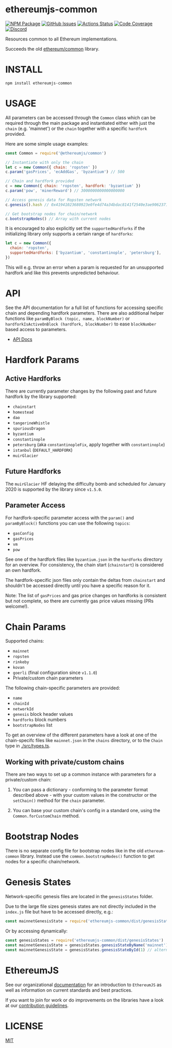# ethereumjs-common

[![NPM Package][common-npm-badge]][common-npm-link]
[![GitHub Issues][common-issues-badge]][common-issues-link]
[![Actions Status][common-actions-badge]][common-actions-link]
[![Code Coverage][common-coverage-badge]][common-coverage-link]
[![Discord][discord-badge]][discord-link]

Resources common to all Ethereum implementations.

Succeeds the old [ethereum/common](https://github.com/ethereumjs/common/) library.

# INSTALL

`npm install ethereumjs-common`

# USAGE

All parameters can be accessed through the `Common` class which can be required through the
main package and instantiated either with just the `chain` (e.g. 'mainnet') or the `chain`
together with a specific `hardfork` provided.

Here are some simple usage examples:

```javascript
const Common = require('@ethereumjs/common')

// Instantiate with only the chain
let c = new Common({ chain: 'ropsten' })
c.param('gasPrices', 'ecAddGas', 'byzantium') // 500

// Chain and hardfork provided
c = new Common({ chain: 'ropsten', hardfork: 'byzantium' })
c.param('pow', 'minerReward') // 3000000000000000000

// Access genesis data for Ropsten network
c.genesis().hash // 0x41941023680923e0fe4d74a34bdac8141f2540e3ae90623718e47d66d1ca4a2d

// Get bootstrap nodes for chain/network
c.bootstrapNodes() // Array with current nodes
```

It is encouraged to also explicitly set the `supportedHardforks` if the initializing library
only supports a certain range of `hardforks`:

```javascript
let c = new Common({
  chain: 'ropsten',
  supportedHardforks: ['byzantium', 'constantinople', 'petersburg'],
})
```

This will e.g. throw an error when a param is requested for an unsupported hardfork and
like this prevents unpredicted behaviour.

# API

See the API documentation for a full list of functions for accessing specific chain and
depending hardfork parameters. There are also additional helper functions like
`paramByBlock (topic, name, blockNumber)` or `hardforkIsActiveOnBlock (hardfork, blockNumber)`
to ease `blockNumber` based access to parameters.

- [API Docs](./docs/README.md)

# Hardfork Params

## Active Hardforks

There are currently parameter changes by the following past and future hardfork by the
library supported:

- `chainstart`
- `homestead`
- `dao`
- `tangerineWhistle`
- `spuriousDragon`
- `byzantium`
- `constantinople`
- `petersburg` (aka `constantinopleFix`, apply together with `constantinople`)
- `istanbul` (`DEFAULT_HARDFORK`)
- `muirGlacier`

## Future Hardforks

The `muirGlacier` HF delaying the difficulty bomb and scheduled for January 2020
is supported by the library since `v1.5.0`.

## Parameter Access

For hardfork-specific parameter access with the `param()` and `paramByBlock()` functions
you can use the following `topics`:

- `gasConfig`
- `gasPrices`
- `vm`
- `pow`

See one of the hardfork files like `byzantium.json` in the `hardforks` directory
for an overview. For consistency, the chain start (`chainstart`) is considered an own
hardfork.

The hardfork-specific json files only contain the deltas from `chainstart` and
shouldn't be accessed directly until you have a specific reason for it.

Note: The list of `gasPrices` and gas price changes on hardforks is consistent
but not complete, so there are currently gas price values missing (PRs welcome!).

# Chain Params

Supported chains:

- `mainnet`
- `ropsten`
- `rinkeby`
- `kovan`
- `goerli` (final configuration since `v1.1.0`)
- Private/custom chain parameters

The following chain-specific parameters are provided:

- `name`
- `chainId`
- `networkId`
- `genesis` block header values
- `hardforks` block numbers
- `bootstrapNodes` list

To get an overview of the different parameters have a look at one of the chain-specifc
files like `mainnet.json` in the `chains` directory, or to the `Chain` type in [./src/types.ts](./src/types.ts).

## Working with private/custom chains

There are two ways to set up a common instance with parameters for a private/custom chain:

1. You can pass a dictionary - conforming to the parameter format described above - with your custom values in
   the constructor or the `setChain()` method for the `chain` parameter.

2. You can base your custom chain's config in a standard one, using the `Common.forCustomChain` method.

# Bootstrap Nodes

There is no separate config file for bootstrap nodes like in the old `ethereum-common` library.
Instead use the `common.bootstrapNodes()` function to get nodes for a specific chain/network.

# Genesis States

Network-specific genesis files are located in the `genesisStates` folder.

Due to the large file sizes genesis states are not directly included in the `index.js` file
but have to be accessed directly, e.g.:

```javascript
const mainnetGenesisState = require('ethereumjs-common/dist/genesisStates/mainnet')
```

Or by accessing dynamically:

```javascript
const genesisStates = require('ethereumjs-common/dist/genesisStates')
const mainnetGenesisState = genesisStates.genesisStateByName('mainnet')
const mainnetGenesisState = genesisStates.genesisStateById(1) // alternative via network Id
```

# EthereumJS

See our organizational [documentation](https://ethereumjs.readthedocs.io) for an introduction to `EthereumJS` as well as information on current standards and best practices.

If you want to join for work or do improvements on the libraries have a look at our [contribution guidelines](https://ethereumjs.readthedocs.io/en/latest/contributing.html).

# LICENSE

[MIT](https://opensource.org/licenses/MIT)

[discord-badge]: https://img.shields.io/static/v1?logo=discord&label=discord&message=Join&color=blue
[discord-link]: https://discord.gg/TNwARpR
[common-npm-badge]: https://img.shields.io/npm/v/@ethereumjs/common.svg
[common-npm-link]: https://www.npmjs.com/package/@ethereumjs/common
[common-issues-badge]: https://img.shields.io/github/issues/ethereumjs/ethereumjs-vm/package:%20common?label=issues
[common-issues-link]: https://github.com/ethereumjs/ethereumjs-vm/issues?q=is%3Aopen+is%3Aissue+label%3A"package%3A+common"
[common-actions-badge]: https://github.com/ethereumjs/ethereumjs-vm/workflows/Common%20Test/badge.svg
[common-actions-link]: https://github.com/ethereumjs/ethereumjs-vm/actions?query=workflow%3A%22Common+Test%22
[common-coverage-badge]: https://codecov.io/gh/ethereumjs/ethereumjs-vm/branch/master/graph/badge.svg?flag=common
[common-coverage-link]: https://codecov.io/gh/ethereumjs/ethereumjs-vm/tree/master/packages/common
